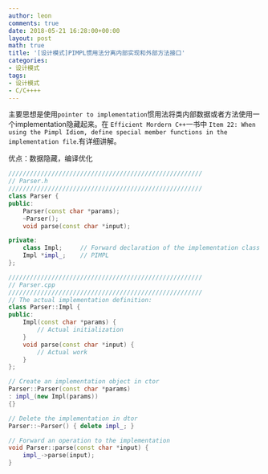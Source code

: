 ```yaml
---
author: leon
comments: true
date: 2018-05-21 16:28:00+00:00
layout: post
math: true
title: '[设计模式]PIMPL惯用法分离内部实现和外部方法接口'
categories:
- 设计模式
tags:
- 设计模式
- C/C++++
---
```


主要思想是使用`pointer to implementation`惯用法将类内部数据或者方法使用一个implementation隐藏起来。在 `Efficient Mordern C++`一书中 `Item 22: When using the Pimpl Idiom, define special member functions in the implementation file`.有详细讲解。

优点：数据隐藏，编译优化


```c++
//////////////////////////////////////////////////////
// Parser.h
//////////////////////////////////////////////////////
class Parser {
public:
    Parser(const char *params);
    ~Parser();
    void parse(const char *input);

private:
    class Impl;     // Forward declaration of the implementation class
    Impl *impl_;    // PIMPL
};

//////////////////////////////////////////////////////
// Parser.cpp
//////////////////////////////////////////////////////
// The actual implementation definition:
class Parser::Impl {
public:
    Impl(const char *params) {
        // Actual initialization
    }
    void parse(const char *input) {
        // Actual work
    }
};

// Create an implementation object in ctor
Parser::Parser(const char *params)
: impl_(new Impl(params))
{}

// Delete the implementation in dtor
Parser::~Parser() { delete impl_; }

// Forward an operation to the implementation
void Parser::parse(const char *input) {
    impl_->parse(input);
}


```